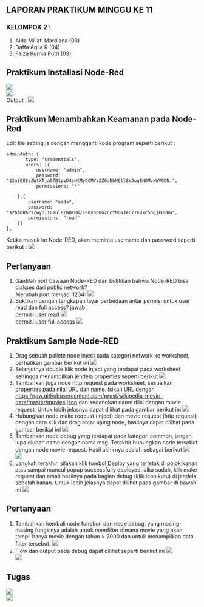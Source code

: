 ## LAPORAN PRAKTIKUM MINGGU KE 11 <br> 
### KELOMPOK 2 : <br> 
1. Aida Millati Mardiana (03)
2. Daffa Aqila R (04)
3. Faiza Kurnia Putri (09) <br>

## Praktikum Installasi Node-Red
<img src="img/1.jpeg"><br>
<img src="img/2.jpeg"><br>
Output : 
<img src="img/output.jpeg"><br>

## Praktikum Menambahkan Keamanan pada Node-Red 
Edit file setting.js dengan mengganti kode program seperti berikut : 
```     
adminAuth: {
       type: "credentials",
       users: [{
           username: "admin",
           password: "$2a$08$zZWtXTja0fB1pzD4sHCMyOCMYz2Z6dNbM6tl8sJogENOMcxWV9DN.",
           permissions: "*"
       
    },{
        username: "aida",
        password: "$2b$08$P7ZwynITCmulBrWQYMK/Teky0p0oZccYMoNJeOY7K0xcShgjFD00G",
        permissions: "read"
    }]
},
```
Ketika masuk ke Node-RED, akan meminta username dan password seperti berikut : 
<img src="img/output 2.jpeg"><br>

## Pertanyaan 
1. Gantilah port bawaan Node-RED dan buktikan bahwa Node-RED bisa diakses dari public network? <br>
Merubah port menjadi 1234: 
<img src="img/pertanyaan merubah port.jpeg"><br>
2. Buktikan dengan tangkapan layar perbedaan antar permisi untuk user read dan full access?
jawab : <br>
permisi user read 
<img src="img/pertanyaan read.jpeg"><br>
permisi user full access 
<img src="img/pertanyaan admin.jpeg"><br>


## Praktikum Sample Node-RED 
1. Drag sebuah pallete node inject pada kategori network ke worksheet, perhatikan gambar berikut ini
<img src="img/step 1.jpeg"><br>
2. Selanjutnya double klik node inject yang terdapat pada worksheet sehingga menampilkan jendela properties seperti berikut
<img src="img/step 2.jpeg"><br>
3. Tambahkan juga node http request pada worksheet, sesuaikan properties pada nilai URL dan name. Isikan URL dengan https://raw.githubusercontent.com/prust/wikipedia-movie-data/master/movies.json dan sedangkan name diisi dengan movie request. Untuk lebih jelasnya dapat dilihat pada gambar berikut ini
<img src="img/step 3.jpeg"><br>
4. Hubungkan node make reqeust (inject) dan movie request (http request) dengan cara klik dan drag antar ujung node, hasilnya dapat dilihat pada gambar berikut ini
<img src="img/step 4.jpeg"><br>
5. Tambahkan node debug yang terdapat pada kategori common, jangan lupa diubah name dengan nama msg. Terakhir hubungkan node tersebut dengan node movie request. Hasil akhirnya adalah sebagai berikut
<img src="img/step 5.jpeg"><br>
<img src="img/step 5-2.jpeg"><br>
6. Langkah terakhir, silakan klik tombol Deploy yang terletak di pojok kanan atas sampai muncul popup successfully deployed. Jika sudah, klik make request dan amati hasilnya pada bagian debug (klik icon kutu) di jendela sebelah kanan. Untuk lebih jelasnya dapat dilihat pada gambar di bawah ini
<img src="img/step 6.jpeg"><br>

## Pertanyaan 
1. Tambahkan kembali node function dan node debug, yang masing-masing fungsinya adalah untuk memfilter dimana movie yang akan tampil hanya movie dengan tahun > 2000 dan untuk menampilkan data filter tersebut.
<img src="img/pertanyaan 1.jpeg"><br>
2. Flow dan output pada debug dapat dilihat seperti berikut ini
<img src="img/pertanyaan 2.jpeg"><br>
<img src="img/pertanyaan 2-2.jpeg"><br>

## Tugas 
<img src="img/Tugas 1.jpeg"><br>
<img src="img/Tugas 2.jpeg"><br>




